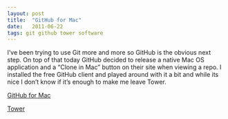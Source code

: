 ```yaml
---
layout: post
title:  "GitHub for Mac"
date:   2011-06-22
tags: git github tower software
---
```

I’ve been trying to use Git more and more so GitHub is the obvious next step. On top of that today GitHub decided to release a native Mac OS application and a “Clone in Mac” button on their site when viewing a repo. I installed the free GitHub client and played around with it a bit and while its nice I don’t know if it’s enough to make me leave Tower.

[GitHub for Mac](http://mac.github.com/)

[Tower](http://www.git-tower.com/)
